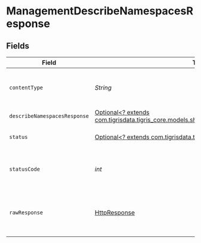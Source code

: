 # ManagementDescribeNamespacesResponse


## Fields

| Field                                                                                                                                        | Type                                                                                                                                         | Required                                                                                                                                     | Description                                                                                                                                  |
| -------------------------------------------------------------------------------------------------------------------------------------------- | -------------------------------------------------------------------------------------------------------------------------------------------- | -------------------------------------------------------------------------------------------------------------------------------------------- | -------------------------------------------------------------------------------------------------------------------------------------------- |
| `contentType`                                                                                                                                | *String*                                                                                                                                     | :heavy_check_mark:                                                                                                                           | HTTP response content type for this operation                                                                                                |
| `describeNamespacesResponse`                                                                                                                 | [Optional<? extends com.tigrisdata.tigris_core.models.shared.DescribeNamespacesResponse>](../../models/shared/DescribeNamespacesResponse.md) | :heavy_minus_sign:                                                                                                                           | OK                                                                                                                                           |
| `status`                                                                                                                                     | [Optional<? extends com.tigrisdata.tigris_core.models.shared.Status>](../../models/shared/Status.md)                                         | :heavy_minus_sign:                                                                                                                           | Default error response                                                                                                                       |
| `statusCode`                                                                                                                                 | *int*                                                                                                                                        | :heavy_check_mark:                                                                                                                           | HTTP response status code for this operation                                                                                                 |
| `rawResponse`                                                                                                                                | [HttpResponse<InputStream>](https://docs.oracle.com/en/java/javase/11/docs/api/java.net.http/java/net/http/HttpResponse.html)                | :heavy_check_mark:                                                                                                                           | Raw HTTP response; suitable for custom response parsing                                                                                      |